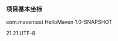
### 项目基本坐标

<groupId>com.maventest</groupId>
<artifactId>HelloMaven</artifactId>
<version>1.0-SNAPSHOT</version>

<properties>
    <maven.compiler.source>21</maven.compiler.source>
    <maven.compiler.target>21</maven.compiler.target>
    <project.build.sourceEncoding>UTF-8</project.build.sourceEncoding>
</properties>